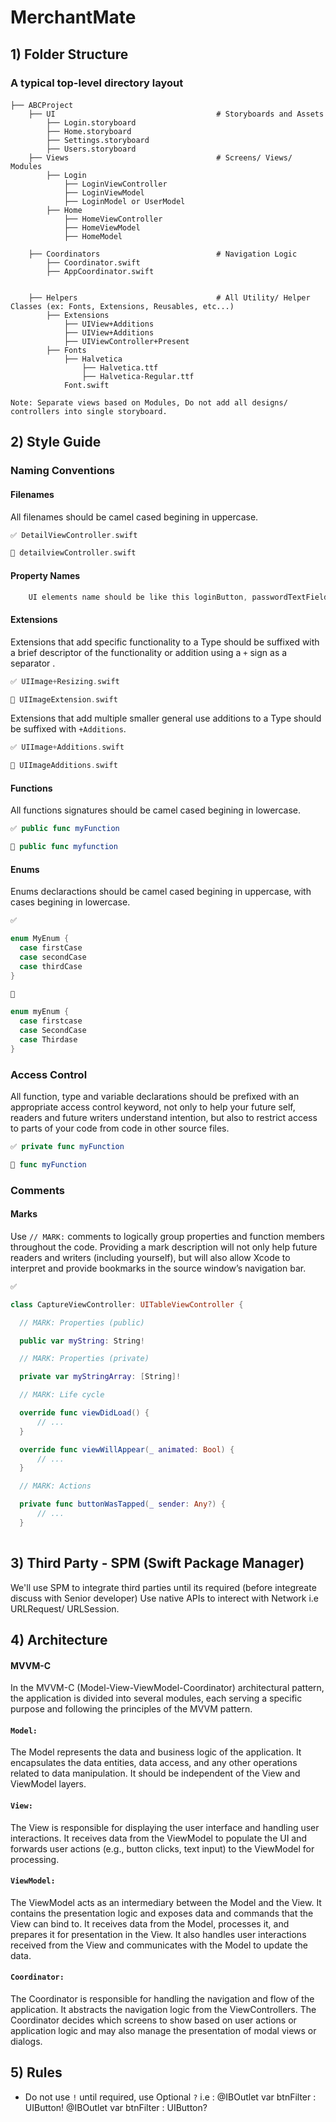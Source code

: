 # MerchantMate


## 1) Folder Structure 

### A typical top-level directory layout

#### 

    ├── ABCProject                  
        ├── UI                                    # Storyboards and Assets
            ├── Login.storyboard
            ├── Home.storyboard
            ├── Settings.storyboard
            ├── Users.storyboard
        ├── Views                                 # Screens/ Views/ Modules
            ├── Login                   
                ├── LoginViewController                    
                ├── LoginViewModel                    
                ├── LoginModel or UserModel                  
            ├── Home                    
                ├── HomeViewController                 
                ├── HomeViewModel                    
                ├── HomeModel               

        ├── Coordinators                          # Navigation Logic
            ├── Coordinator.swift
            ├── AppCoordinator.swift
              
        
        ├── Helpers                               # All Utility/ Helper Classes (ex: Fonts, Extensions, Reusables, etc...)
            ├── Extensions                     
                ├── UIView+Additions                     
                ├── UIView+Additions                   
                ├── UIViewController+Present
            ├── Fonts
                ├── Halvetica
                    ├── Halvetica.ttf
                    ├── Halvetica-Regular.ttf
                Font.swift
                    
                    
        

`Note: Separate views based on Modules, Do not add all designs/ controllers into single storyboard.`

## 2) Style Guide

### Naming Conventions

#### Filenames

All filenames should be camel cased begining in uppercase.

```swift 
✅ DetailViewController.swift
```

```swift 
🚫 detailviewController.swift
```

#### Property Names
```swift 
    UI elements name should be like this loginButton, passwordTextField, titleLabel.
```


#### Extensions

Extensions that add specific functionality to a Type should be suffixed with a brief descriptor of the functionality or addition using a `+` sign as a separator .

```swift 
✅ UIImage+Resizing.swift
```

```swift 
🚫 UIImageExtension.swift
```

Extensions that add multiple smaller general use additions to a Type should be suffixed with `+Additions`.

```swift 
✅ UIImage+Additions.swift
```

```swift 
🚫 UIImageAdditions.swift
```

#### Functions

All functions signatures should be camel cased begining in lowercase.

```swift 
✅ public func myFunction
```

```swift 
🚫 public func myfunction
```

#### Enums

Enums declaractions should be camel cased begining in uppercase, with cases begining in lowercase.

```swift
✅ 

enum MyEnum {
  case firstCase
  case secondCase
  case thirdCase
}
```


```swift
🚫

enum myEnum {
  case firstcase
  case SecondCase
  case Thirdase
}
```

### Access Control

All function, type and variable declarations should be prefixed with an appropriate access control keyword, not only to help your future self, readers and future writers understand intention, but also to restrict access to parts of your code from code in other source files.

```swift 
✅ private func myFunction  
```

```swift 
🚫 func myFunction
```

### Comments

#### Marks

Use `// MARK:` comments to logically group properties and function members throughout the code. Providing a mark description will not only help future readers and writers (including yourself), but will also allow Xcode to interpret and provide bookmarks in the source window’s navigation bar.

```swift
✅

class CaptureViewController: UITableViewController {

  // MARK: Properties (public)

  public var myString: String!

  // MARK: Properties (private)

  private var myStringArray: [String]!

  // MARK: Life cycle 

  override func viewDidLoad() {
      // ...
  }

  override func viewWillAppear(_ animated: Bool) {
      // ...
  }

  // MARK: Actions

  private func buttonWasTapped(_ sender: Any?) {
      // ...
  }
    
```

## 3) Third Party - SPM (Swift Package Manager)
We'll use SPM to integrate third parties until its required (before integreate discuss with Senior developer)
Use native APIs to interect with Network i.e URLRequest/ URLSession.


## 4) Architecture 

#### MVVM-C 

In the MVVM-C (Model-View-ViewModel-Coordinator) architectural pattern, the application is divided into several modules, each serving a specific purpose and following the principles of the MVVM pattern.

#### `Model:`
The Model represents the data and business logic of the application. It encapsulates the data entities, data access, and any other operations related to data manipulation. It should be independent of the View and ViewModel layers.

#### `View:`
The View is responsible for displaying the user interface and handling user interactions. It receives data from the ViewModel to populate the UI and forwards user actions (e.g., button clicks, text input) to the ViewModel for processing.

#### `ViewModel:`
The ViewModel acts as an intermediary between the Model and the View. It contains the presentation logic and exposes data and commands that the View can bind to. It receives data from the Model, processes it, and prepares it for presentation in the View. It also handles user interactions received from the View and communicates with the Model to update the data.

#### `Coordinator:`
The Coordinator is responsible for handling the navigation and flow of the application. It abstracts the navigation logic from the ViewControllers. The Coordinator decides which screens to show based on user actions or application logic and may also manage the presentation of modal views or dialogs.

## 5) Rules

-  Do not use `!` until required, use Optional `?`
    i.e :  @IBOutlet var btnFilter : UIButton!
           @IBOutlet var btnFilter : UIButton?



